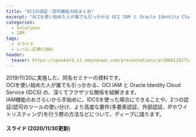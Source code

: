 ```yaml
---
title: "OCIの認証・認可機能の総まとめ"
excerpt: "OCIを使い始めた人が誰でも引っかかる OCI IAM と Oracle Identity Cloud Service (IDCS) の深くてフクザツな関係を紐解きます"
categories:
  - Solutions
  - IAM
tags:
  - スライド
  - レベル:応用(200)
header:
  teaser: https://speakerd.s3.amazonaws.com/presentations/ac3060120271495cb8da562b79414c11/slide_0.jpg
---
```


2019/11/20に実施した、同名セミナーの資料です。  
OCIを使い始めた人が誰でも引っかかる、OCI IAM と Oracle Identity Cloud Service (IDCS) の、深くてフクザツな関係を紐解きます。  
IAM機能のおさらいから手始めに、IDCSを使った場合にできることや、2つの認証/認可のツールの使い分け、より高度な要件(多要素認証、外部認証、IPホワイトリスティング)を行う際の方法などについて、ディープに語ります。


#### スライド (2020/11/30更新)  <!-- 更新日を最新に変更 -->

<div style="max-width:768px">

<!-- Speakerdeckから Embeded リンクを取得して貼り付け (ここから) -->
<script async class="speakerdeck-embed" data-id="ac3060120271495cb8da562b79414c11" data-ratio="1.77777777777778" src="//speakerdeck.com/assets/embed.js"></script>
<!-- Speakerdeckから Embeded リンクを取得して貼り付け (ここまで) -->

</div>

